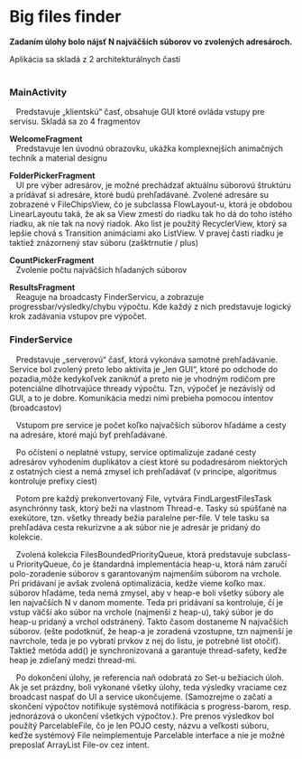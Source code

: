 <h1>Big files finder</h1>
<b>Zadaním úlohy bolo nájsť N najväčších súborov vo zvolených adresároch.</b>

Aplikácia sa skladá z 2 architekturálnych častí</br></br>

<h3>MainActivity</h3>
&nbsp;&nbsp;&nbsp;Predstavuje „klientskú“ časť, obsahuje GUI ktoré ovláda vstupy pre servisu. Skladá sa zo 4 fragmentov

<p><b>WelcomeFragment</b></br>
&nbsp;&nbsp;&nbsp;Predstavuje len úvodnú obrazovku, ukážka komplexnejších animačných techník a material designu</p>

<p><b>FolderPickerFragment</b></br>
&nbsp;&nbsp;&nbsp;UI pre výber adresárov, je možné prechádzať aktuálnu súborovú štruktúru a prídávať si adresáre, ktoré budú prehľadávané. Zvolené adresáre su zobrazené v FileChipsView, čo je subclassa FlowLayout-u, ktorá je obdobou LinearLayoutu taká, že ak sa View zmestí do riadku tak ho dá do toho istého riadku, ak nie tak na nový riadok. 
Ako list je použitý RecyclerView, ktorý sa lepšie chová s Transition animáciami ako ListView. V pravej časti riadku je taktiež znázornený stav súboru (zašktrnutie / plus)</p>

<p><b>CountPickerFragment</b></br>
&nbsp;&nbsp;&nbsp;Zvolenie počtu najväčších hľadaných súborov</p>

<p><b>ResultsFragment</b></br>
&nbsp;&nbsp;&nbsp;Reaguje na broadcasty FinderServicu, a zobrazuje progressbar/výsledky/chybu výpočtu.
Kde každý z nich predstavuje logický krok zadávania vstupov pre výpočet.</p>

<h3>FinderService</h3>
<p>&nbsp;&nbsp;&nbsp;Predstavuje „serverovú“ časť, ktorá vykonáva samotné prehľadávanie. Service bol zvolený preto lebo aktivita je „len GUI“, ktoré po odchode do pozadia,môže kedykoľvek zaniknúť a preto nie je vhodným rodičom pre potenciálne dlhotrvajúce thready výpočtu. Tzn, výpočeť je nezávislý od GUI, a to je dobre. Komunikácia medzi nimi prebieha pomocou intentov (broadcastov)</p>

<p>&nbsp;&nbsp;&nbsp;Vstupom pre service je počet koľko najvačších súborov hľadáme a cesty na adresáre, ktoré majú byť prehľadávané.</p>

<p>&nbsp;&nbsp;&nbsp;Po očístení o neplatné vstupy, service optimalizuje zadané cesty adresárov vyhodením duplikátov a ciest ktoré su podadresárom niektorých z ostatných ciest a nemá zmysel ich prehľadávať (v princípe, algoritmus kontroluje prefixy ciest)</p>
<p>&nbsp;&nbsp;&nbsp;Potom pre každý prekonvertovaný File, vytvára FindLargestFilesTask asynchrónny task, ktorý beží na vlastnom Thread-e. Tasky sú spúšťané na exekútore, tzn. všetky thready bežia paralelne per-file. V tele tasku sa prehľadáva cesta rekurízvne a ak súbor nie je adresár je pridaný do kolekcie.</p>

<p>&nbsp;&nbsp;&nbsp;Zvolená kolekcia FilesBoundedPriorityQueue, ktorá predstavuje subclass-u PriorityQueue, čo je štandardná implementácia heap-u, ktorá nám zaručí polo-zoradenie súborov s garantovaným najmenším súborom na vrchole. Pri pridávaní je avšak zvolená optimalizácia, kedže vieme koľko max. súborov hľadáme, teda nemá zmysel, aby v heap-e boli všetky súbory ale len najvačších N v danom momente. Teda pri pridávaní sa kontroluje, čí je vstup väčší ako súbor na vrchole (najmenší z heap-u), taký súbor je do heap-u pridaný a vrchol odstránený. Takto časom dostaneme N najvačších súborov. (ešte podotknúť, že heap-a je zoradená vzostupne, tzn najmenší je navrchole, teda je po vybratí prvkov z nej do listu, je potrebné list otočiť). Taktiež metóda add() je synchronizovaná a garantuje thread-safety, keďže heap je zdieľaný medzi thread-mi.</p>

<p>&nbsp;&nbsp;&nbsp;Po dokončení úlohy, je referencia naň odobratá zo Set-u bežiacich úloh. Ak je set prázdny, boli vykonané všetky úlohy, teda výsledky vraciame cez broadcast naspať do UI a service ukončujeme. (Samozrejme o začatí a skončení výpočtov notifikuje systémová notifikácia s progress-barom, resp. jednorázová o ukončení všetkých výpočtov.). Pre prenos výsledkov bol použítý ParcelableFile, čo je len POJO cesty, názvu a veľkosti súboru, keďže systémový File neimplementuje Parcelable interface a nie je možné preposlať ArrayList File-ov cez intent.</p>


